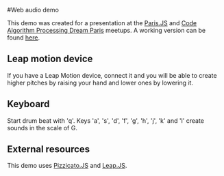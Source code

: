 #Web audio demo

This demo was created for a presentation at the [Paris.JS](http://parisjs.org/) and [Code Algorithm Processing Dream Paris](http://www.meetup.com/Code-Algorithm-Processing-Dream-Paris/) meetups. A working version can be found [here](http://alemangui.github.io/web-audio-demo/).

## Leap motion device

If you have a Leap Motion device, connect it and you will be able to create higher pitches by raising your hand and lower ones by lowering it.

## Keyboard
Start drum beat with 'q'. Keys 'a', 's', 'd', 'f', 'g', 'h', 'j', 'k' and 'l' create sounds in the scale of G.

## External resources 
This demo uses [Pizzicato.JS](https://github.com/alemangui/pizzicato) and [Leap.JS](http://github.com/leapmotion/leapjs/).
